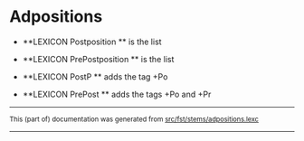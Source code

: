 
# Adpositions

* **LEXICON Postposition   ** is the list

* **LEXICON PrePostposition   ** is the list

* **LEXICON PostP   **  adds the tag +Po

* **LEXICON PrePost   **  adds the tags +Po and +Pr

* * *

<small>This (part of) documentation was generated from [src/fst/stems/adpositions.lexc](https://github.com/giellalt/lang-sje/blob/main/src/fst/stems/adpositions.lexc)</small>

---


